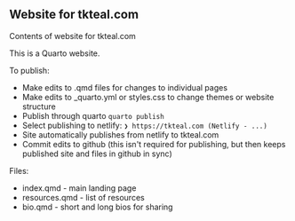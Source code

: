 ## Website for tkteal.com

Contents of website for tkteal.com

This is a Quarto website. 

To publish:
* Make edits to .qmd files for changes to individual pages
* Make edits to _quarto.yml or styles.css to change themes or website structure
* Publish through quarto `quarto publish`
* Select publishing to netlify: `❯ https://tkteal.com (Netlify - ...)`
* Site automatically publishes from netlify to tkteal.com
* Commit edits to github (this isn't required for publishing, but then keeps published site and files in github in sync)

Files:
* index.qmd - main landing page
* resources.qmd - list of resources
* bio.qmd - short and long bios for sharing
